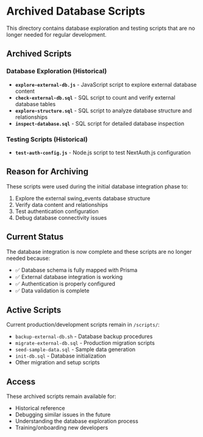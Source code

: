 # Archived Database Scripts

This directory contains database exploration and testing scripts that are no longer needed for regular development.

## Archived Scripts

### Database Exploration (Historical)
- **`explore-external-db.js`** - JavaScript script to explore external database content
- **`check-external-db.sql`** - SQL script to count and verify external database tables
- **`explore-structure.sql`** - SQL script to analyze database structure and relationships
- **`inspect-database.sql`** - SQL script for detailed database inspection

### Testing Scripts (Historical)  
- **`test-auth-config.js`** - Node.js script to test NextAuth.js configuration

## Reason for Archiving

These scripts were used during the initial database integration phase to:
1. Explore the external swing_events database structure
2. Verify data content and relationships
3. Test authentication configuration
4. Debug database connectivity issues

## Current Status

The database integration is now complete and these scripts are no longer needed because:
- ✅ Database schema is fully mapped with Prisma
- ✅ External database integration is working
- ✅ Authentication is properly configured
- ✅ Data validation is complete

## Active Scripts

Current production/development scripts remain in `/scripts/`:
- `backup-external-db.sh` - Database backup procedures
- `migrate-external-db.sql` - Production migration scripts
- `seed-sample-data.sql` - Sample data generation
- `init-db.sql` - Database initialization
- Other migration and setup scripts

## Access

These archived scripts remain available for:
- Historical reference
- Debugging similar issues in the future
- Understanding the database exploration process
- Training/onboarding new developers